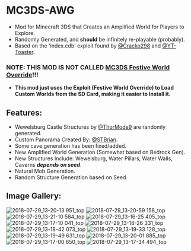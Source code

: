 # MC3DS-AWG
- Mod for Minecraft 3DS that Creates an Amplified World for Players to Explore. 
- Randomly Generated, and **should** be infinitely re-playable (probably).
- Based on the 'index.cdb' exploit found by [@Cracko298](https://github.com/Cracko298) and [@YT-Toaster](https://github.com/YT-Toaster).

### NOTE: THIS MOD IS NOT CALLED <ins>MC3DS Festive World Override</ins>!!!
- **This mod just uses the Exploit (Festive World Override) to Load Custom Worlds from the SD Card, making it easier to Install it.**

## Features:
- Wewelsburg Castle Structures by [@ThorMode9]() are randomly generated.
- Custom Panorama Created By: [@STBrian](https://github.com/STBrian).
- Some cave generation has been fixed/added.
- New Amplified World Generation (Somewhat based on Bedrock Gen).
- New Structures Include: Wewelsburg, Water Pillars, Water Walls, Caverns ***depends on seed***.
- Natural Mob Generation.
- Random Structure Generation based on Seed.

## Image Gallery:
![2018-07-29_13-20-13 951_top](https://github.com/Cracko298/MC3DS-AWG/assets/78656905/ba0b89f5-70c5-48c7-b9f0-8ed3293587de)
![2018-07-29_13-20-59 158_top](https://github.com/Cracko298/MC3DS-AWG/assets/78656905/6d2d0eb0-8427-4f27-a7c1-72c5c29f60ed)
![2018-07-29_13-21-10 584_top](https://github.com/Cracko298/MC3DS-AWG/assets/78656905/559fc9a1-a347-483b-875d-084db73614b4)
![2018-07-29_13-16-25 405_top](https://github.com/Cracko298/MC3DS-AWG/assets/78656905/e4c8c1b0-3608-44b5-84a5-5fa103c01d6b)
![2018-07-29_13-17-10 041_top](https://github.com/Cracko298/MC3DS-AWG/assets/78656905/8cec12f6-df0e-439a-ac3c-a9324b540c29)
![2018-07-29_13-18-26 331_top](https://github.com/Cracko298/MC3DS-AWG/assets/78656905/49ca17f6-be77-40ab-acd3-c1d24a816775)
![2018-07-29_13-18-42 073_top](https://github.com/Cracko298/MC3DS-AWG/assets/78656905/72ab0fa9-727e-4c6c-86ff-b0726cda7fce)
![2018-07-29_13-19-33 128_top](https://github.com/Cracko298/MC3DS-AWG/assets/78656905/afc0e6f5-5dcf-4b08-9039-359067d4ebac)
![2018-07-29_13-19-49 631_top](https://github.com/Cracko298/MC3DS-AWG/assets/78656905/f2d7cb6d-5487-49c5-83f6-600147449e06)
![2018-07-29_13-20-01 885_top](https://github.com/Cracko298/MC3DS-AWG/assets/78656905/cb134496-9cd7-490c-ae78-a925475151c1)
![2018-07-29_13-17-00 650_top](https://github.com/Cracko298/MC3DS-AWG/assets/78656905/b555b188-83b8-4fd0-9f32-03430b131d96)
![2018-07-29_13-17-34 494_top](https://github.com/Cracko298/MC3DS-AWG/assets/78656905/e4bb8f95-3598-4796-b30b-7c622ffca6ab)
